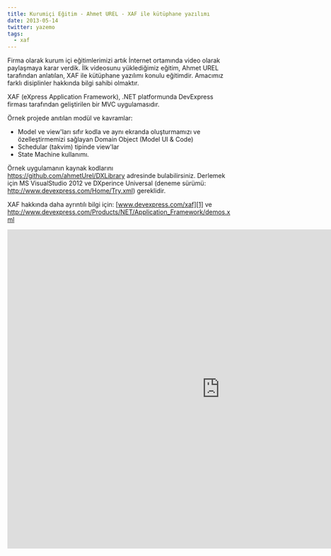 ```yaml
---
title: Kurumiçi Eğitim - Ahmet UREL - XAF ile kütüphane yazılımı
date: 2013-05-14
twitter: yazemo
tags:
  - xaf
---
```


Firma olarak kurum içi eğitimlerimizi artık İnternet ortamında video olarak paylaşmaya karar verdik. İlk videosunu yüklediğimiz eğitim, Ahmet UREL tarafından anlatılan, XAF ile kütüphane yazılımı konulu eğitimdir. Amacımız farklı disiplinler hakkında bilgi sahibi olmaktır.

XAF (eXpress Application Framework), .NET platformunda DevExpress firması tarafından geliştirilen bir MVC uygulamasıdır.

Örnek projede anıtılan modül ve kavramlar:

* Model ve view'ları sıfır kodla ve aynı ekranda oluşturmamızı ve özelleştirmemizi sağlayan Domain Object (Model UI & Code)
* Schedular (takvim) tipinde view'lar
* State Machine kullanımı.

Örnek uygulamanın kaynak kodlarını <https://github.com/ahmetUrel/DXLibrary> adresinde bulabilirsiniz. Derlemek için MS VisualStudio 2012 ve DXperince Universal (deneme sürümü: <http://www.devexpress.com/Home/Try.xml>) gereklidir.

XAF hakkında daha ayrıntılı bilgi için: [www.devexpress.com/xaf][1] ve <http://www.devexpress.com/Products/NET/Application_Framework/demos.xml>

<iframe width="960" height="720" src="http://www.youtube.com/embed/S4cRAPjgQjg" frameborder="0" allowfullscreen></iframe>

 [1]: http://www.devexpress.com/xaf
